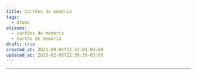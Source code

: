 ```yaml
---
title: Cartões de memória
tags:
  - Átomo
aliases:
  - cartões de memória
  - Cartão de memória
draft: true
created_at: 2024-09-04T23:43:01-03:00
updated_at: 2025-02-08T22:50:30-03:00
---
```



---

